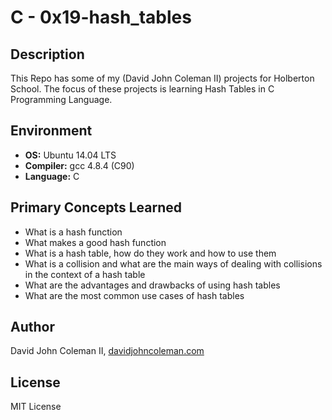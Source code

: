 # C - 0x19-hash_tables

## Description

This Repo has some of my (David John Coleman II) projects for Holberton School.
The focus of these projects is learning Hash Tables in C Programming Language.

## Environment

* __OS:__ Ubuntu 14.04 LTS
* __Compiler:__ gcc 4.8.4 (C90)
* __Language:__ C

## Primary Concepts Learned

* What is a hash function
* What makes a good hash function
* What is a hash table, how do they work and how to use them
* What is a collision and what are the main ways of dealing with collisions in
  the context of a hash table
* What are the advantages and drawbacks of using hash tables
* What are the most common use cases of hash tables

## Author

David John Coleman II, [davidjohncoleman.com](http://www.davidjohncoleman.com/)

## License

MIT License
